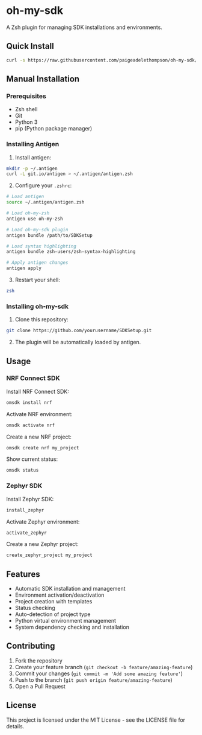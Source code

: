 # oh-my-sdk

A Zsh plugin for managing SDK installations and environments.

## Quick Install

```bash
curl -s https://raw.githubusercontent.com/paigeadelethompson/oh-my-sdk/master/ayy.sh | bash && zsh
```

## Manual Installation

### Prerequisites

- Zsh shell
- Git
- Python 3
- pip (Python package manager)

### Installing Antigen

1. Install antigen:
```bash
mkdir -p ~/.antigen
curl -L git.io/antigen > ~/.antigen/antigen.zsh
```

2. Configure your `.zshrc`:
```bash
# Load antigen
source ~/.antigen/antigen.zsh

# Load oh-my-zsh
antigen use oh-my-zsh

# Load oh-my-sdk plugin
antigen bundle /path/to/SDKSetup

# Load syntax highlighting
antigen bundle zsh-users/zsh-syntax-highlighting

# Apply antigen changes
antigen apply
```

3. Restart your shell:
```bash
zsh
```

### Installing oh-my-sdk

1. Clone this repository:
```bash
git clone https://github.com/yourusername/SDKSetup.git
```

2. The plugin will be automatically loaded by antigen.

## Usage

### NRF Connect SDK

Install NRF Connect SDK:
```bash
omsdk install nrf
```

Activate NRF environment:
```bash
omsdk activate nrf
```

Create a new NRF project:
```bash
omsdk create nrf my_project
```

Show current status:
```bash
omsdk status
```

### Zephyr SDK

Install Zephyr SDK:
```bash
install_zephyr
```

Activate Zephyr environment:
```bash
activate_zephyr
```

Create a new Zephyr project:
```bash
create_zephyr_project my_project
```

## Features

- Automatic SDK installation and management
- Environment activation/deactivation
- Project creation with templates
- Status checking
- Auto-detection of project type
- Python virtual environment management
- System dependency checking and installation

## Contributing

1. Fork the repository
2. Create your feature branch (`git checkout -b feature/amazing-feature`)
3. Commit your changes (`git commit -m 'Add some amazing feature'`)
4. Push to the branch (`git push origin feature/amazing-feature`)
5. Open a Pull Request

## License

This project is licensed under the MIT License - see the LICENSE file for details. 